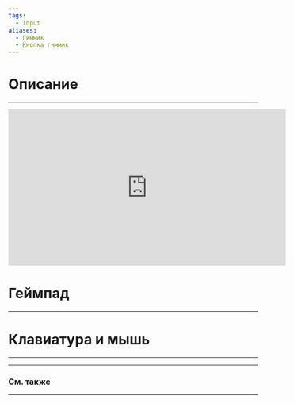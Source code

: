 ```yaml
---
tags:
  - input
aliases:
  - Гиммик
  - Кнопка гиммик
---
```

# Описание
___


<iframe width="560" height="315" src="https://www.youtube.com/embed/w6kXjiGNuPs?si=QRSIjJK_CXGZ1Wht&amp;clip=UgkxBbMneFtCrS9BtZmvWgOWOHl1uNHjmg-M&amp;clipt=EIzO4gMY27vkAw" title="YouTube video player" frameborder="0" allow="accelerometer; autoplay; clipboard-write; encrypted-media; gyroscope; picture-in-picture; web-share" referrerpolicy="strict-origin-when-cross-origin" allowfullscreen></iframe>


# Геймпад
___
# Клавиатура и мышь
___

___
### См. также

___